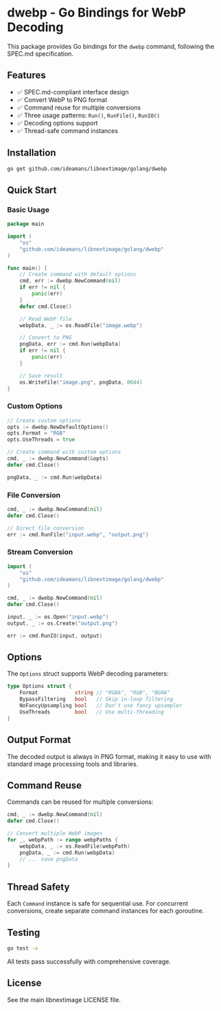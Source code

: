# dwebp - Go Bindings for WebP Decoding

This package provides Go bindings for the `dwebp` command, following the SPEC.md specification.

## Features

- ✅ SPEC.md-compliant interface design
- ✅ Convert WebP to PNG format
- ✅ Command reuse for multiple conversions
- ✅ Three usage patterns: `Run()`, `RunFile()`, `RunIO()`
- ✅ Decoding options support
- ✅ Thread-safe command instances

## Installation

```bash
go get github.com/ideamans/libnextimage/golang/dwebp
```

## Quick Start

### Basic Usage

```go
package main

import (
    "os"
    "github.com/ideamans/libnextimage/golang/dwebp"
)

func main() {
    // Create command with default options
    cmd, err := dwebp.NewCommand(nil)
    if err != nil {
        panic(err)
    }
    defer cmd.Close()

    // Read WebP file
    webpData, _ := os.ReadFile("image.webp")

    // Convert to PNG
    pngData, err := cmd.Run(webpData)
    if err != nil {
        panic(err)
    }

    // Save result
    os.WriteFile("image.png", pngData, 0644)
}
```

### Custom Options

```go
// Create custom options
opts := dwebp.NewDefaultOptions()
opts.Format = "RGB"
opts.UseThreads = true

// Create command with custom options
cmd, _ := dwebp.NewCommand(&opts)
defer cmd.Close()

pngData, _ := cmd.Run(webpData)
```

### File Conversion

```go
cmd, _ := dwebp.NewCommand(nil)
defer cmd.Close()

// Direct file conversion
err := cmd.RunFile("input.webp", "output.png")
```

### Stream Conversion

```go
import (
    "os"
    "github.com/ideamans/libnextimage/golang/dwebp"
)

cmd, _ := dwebp.NewCommand(nil)
defer cmd.Close()

input, _ := os.Open("input.webp")
output, _ := os.Create("output.png")

err := cmd.RunIO(input, output)
```

## Options

The `Options` struct supports WebP decoding parameters:

```go
type Options struct {
    Format            string // "RGBA", "RGB", "BGRA"
    BypassFiltering   bool   // Skip in-loop filtering
    NoFancyUpsampling bool   // Don't use fancy upsampler
    UseThreads        bool   // Use multi-threading
}
```

## Output Format

The decoded output is always in PNG format, making it easy to use with standard image processing tools and libraries.

## Command Reuse

Commands can be reused for multiple conversions:

```go
cmd, _ := dwebp.NewCommand(nil)
defer cmd.Close()

// Convert multiple WebP images
for _, webpPath := range webpPaths {
    webpData, _ := os.ReadFile(webpPath)
    pngData, _ := cmd.Run(webpData)
    // ... save pngData
}
```

## Thread Safety

Each `Command` instance is safe for sequential use. For concurrent conversions, create separate command instances for each goroutine.

## Testing

```bash
go test -v
```

All tests pass successfully with comprehensive coverage.

## License

See the main libnextimage LICENSE file.
